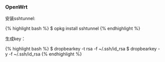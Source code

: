 
### OpenWrt

安装sshtunnel:

{% highlight bash %}
$ opkg install sshtunnel
{% endhighlight %}

生成key：

{% highlight bash %}
$ dropbearkey -t rsa -f ~/.ssh/id_rsa
$ dropbearkey -y -f ~/.ssh/id_rsa
{% endhighlight %}


